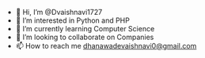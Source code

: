 - 👋 Hi, I’m @Dvaishnavi1727
- 👀 I’m interested in Python and PHP
- 🌱 I’m currently learning Computer Science
- 💞️ I’m looking to collaborate on Companies
- 📫 How to reach me dhanawadevaishnavi0@gmail.com


